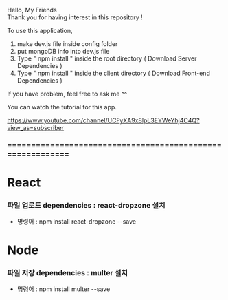 Hello, My Friends  
Thank you for having interest in this repository ! 

To use this application, 

1. make dev.js file inside config folder 
2. put mongoDB info into dev.js file 
3. Type  " npm install " inside the root directory  ( Download Server Dependencies ) 
4. Type " npm install " inside the client directory ( Download Front-end Dependencies )


If you have problem, feel free to ask me ^^ 

You can watch the tutorial for this app.

https://www.youtube.com/channel/UCFyXA9x8lpL3EYWeYhj4C4Q?view_as=subscriber

### ==========================================================

# React

### 파일 업로드 dependencies : react-dropzone 설치

- 명령어 : npm install react-dropzone --save

# Node

### 파일 저장 dependencies : multer 설치

- 명령어 : npm install multer --save






